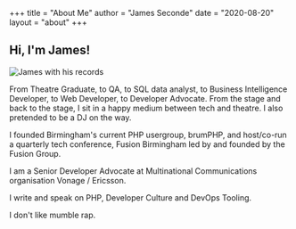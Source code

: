 +++
title = "About Me"
author = "James Seconde"
date = "2020-08-20"
layout = "about"
+++

## Hi, I'm James!

![James with his records](/img/jimrecords.jpg)

From Theatre Graduate, to QA, to SQL data analyst, to Business Intelligence Developer, to Web Developer, to Developer Advocate. From the stage and back to the stage, I sit in a happy medium between tech and theatre. I also pretended to be a DJ on the way.

I founded Birmingham's current PHP usergroup, brumPHP, and host/co-run a quarterly tech conference, Fusion Birmingham led by and founded by the Fusion Group.

I am a Senior Developer Advocate at Multinational Communications organisation Vonage / Ericsson.

I write and speak on PHP, Developer Culture and DevOps Tooling.

I don't like mumble rap.